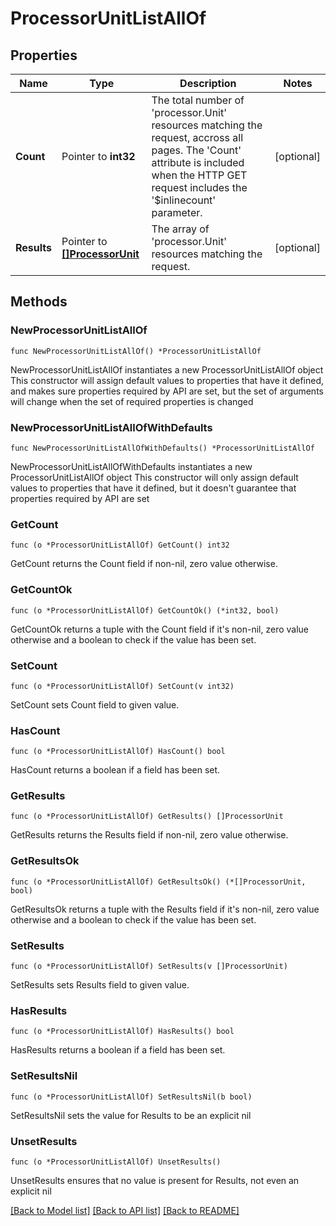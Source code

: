# ProcessorUnitListAllOf

## Properties

Name | Type | Description | Notes
------------ | ------------- | ------------- | -------------
**Count** | Pointer to **int32** | The total number of &#39;processor.Unit&#39; resources matching the request, accross all pages. The &#39;Count&#39; attribute is included when the HTTP GET request includes the &#39;$inlinecount&#39; parameter. | [optional] 
**Results** | Pointer to [**[]ProcessorUnit**](ProcessorUnit.md) | The array of &#39;processor.Unit&#39; resources matching the request. | [optional] 

## Methods

### NewProcessorUnitListAllOf

`func NewProcessorUnitListAllOf() *ProcessorUnitListAllOf`

NewProcessorUnitListAllOf instantiates a new ProcessorUnitListAllOf object
This constructor will assign default values to properties that have it defined,
and makes sure properties required by API are set, but the set of arguments
will change when the set of required properties is changed

### NewProcessorUnitListAllOfWithDefaults

`func NewProcessorUnitListAllOfWithDefaults() *ProcessorUnitListAllOf`

NewProcessorUnitListAllOfWithDefaults instantiates a new ProcessorUnitListAllOf object
This constructor will only assign default values to properties that have it defined,
but it doesn't guarantee that properties required by API are set

### GetCount

`func (o *ProcessorUnitListAllOf) GetCount() int32`

GetCount returns the Count field if non-nil, zero value otherwise.

### GetCountOk

`func (o *ProcessorUnitListAllOf) GetCountOk() (*int32, bool)`

GetCountOk returns a tuple with the Count field if it's non-nil, zero value otherwise
and a boolean to check if the value has been set.

### SetCount

`func (o *ProcessorUnitListAllOf) SetCount(v int32)`

SetCount sets Count field to given value.

### HasCount

`func (o *ProcessorUnitListAllOf) HasCount() bool`

HasCount returns a boolean if a field has been set.

### GetResults

`func (o *ProcessorUnitListAllOf) GetResults() []ProcessorUnit`

GetResults returns the Results field if non-nil, zero value otherwise.

### GetResultsOk

`func (o *ProcessorUnitListAllOf) GetResultsOk() (*[]ProcessorUnit, bool)`

GetResultsOk returns a tuple with the Results field if it's non-nil, zero value otherwise
and a boolean to check if the value has been set.

### SetResults

`func (o *ProcessorUnitListAllOf) SetResults(v []ProcessorUnit)`

SetResults sets Results field to given value.

### HasResults

`func (o *ProcessorUnitListAllOf) HasResults() bool`

HasResults returns a boolean if a field has been set.

### SetResultsNil

`func (o *ProcessorUnitListAllOf) SetResultsNil(b bool)`

 SetResultsNil sets the value for Results to be an explicit nil

### UnsetResults
`func (o *ProcessorUnitListAllOf) UnsetResults()`

UnsetResults ensures that no value is present for Results, not even an explicit nil

[[Back to Model list]](../README.md#documentation-for-models) [[Back to API list]](../README.md#documentation-for-api-endpoints) [[Back to README]](../README.md)



